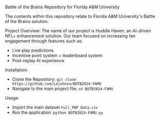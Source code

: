 Battle of the Brains Repository for Florida A&M University

The contents within this repository relate to Florida A&M University's Battle of the Brains solution.

Project Overview:
The name of our project is Huddle Haven, an AI-driven NFL+ enhancement solution. Our team focused on increasing fan engagement through features such as:

- Live play predictions
- Incentive point system + leaderboard system
- Post-replay AI experience


Installation:
- Clone the Repository: `git clone https://github.com/Lejohnnn/BOTB2024-FAMU`
- Navigate to the main project file: `cd BOTB2024-FAMU`

Usage:
- Import the main dataset `Full_PBP_Data.csv`
- Run the application: `python BOTB2024-FAMU.py`
